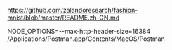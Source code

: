 https://github.com/zalandoresearch/fashion-mnist/blob/master/README.zh-CN.md

NODE_OPTIONS=--max-http-header-size=16384 /Applications/Postman.app/Contents/MacOS/Postman
